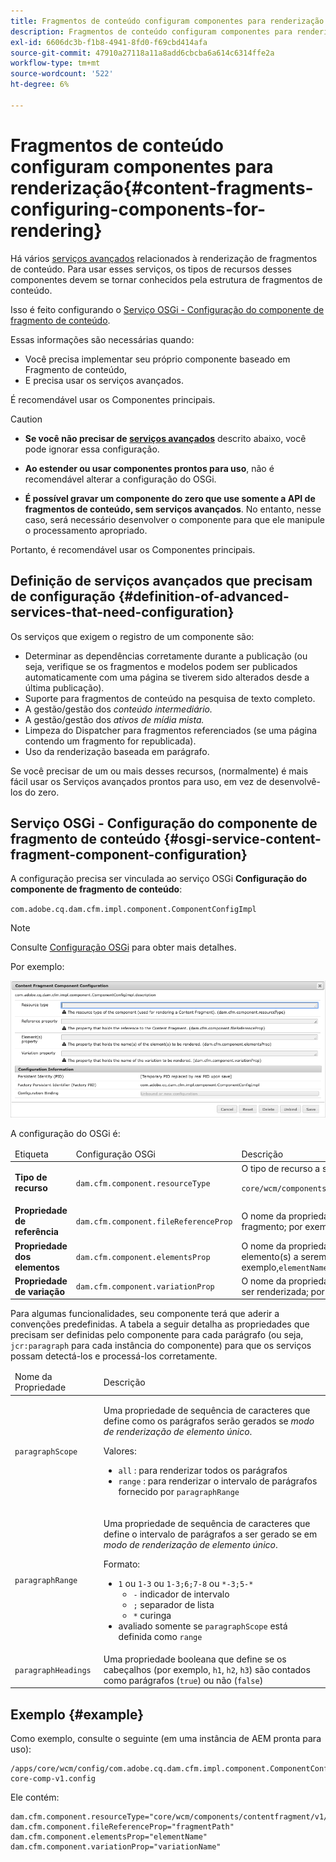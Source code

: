 ```yaml
---
title: Fragmentos de conteúdo configuram componentes para renderização
description: Fragmentos de conteúdo configuram componentes para renderização
exl-id: 6606dc3b-f1b8-4941-8fd0-f69cbd414afa
source-git-commit: 47910a27118a11a8add6cbcba6a614c6314ffe2a
workflow-type: tm+mt
source-wordcount: '522'
ht-degree: 6%

---
```


# Fragmentos de conteúdo configuram componentes para renderização{#content-fragments-configuring-components-for-rendering}

Há vários [serviços avançados](#definition-of-advanced-services-that-need-configuration) relacionados à renderização de fragmentos de conteúdo. Para usar esses serviços, os tipos de recursos desses componentes devem se tornar conhecidos pela estrutura de fragmentos de conteúdo.

Isso é feito configurando o [Serviço OSGi - Configuração do componente de fragmento de conteúdo](#osgi-service-content-fragment-component-configuration).

Essas informações são necessárias quando:

* Você precisa implementar seu próprio componente baseado em Fragmento de conteúdo,
* E precisa usar os serviços avançados.

É recomendável usar os Componentes principais.

>[!CAUTION]
>
>* **Se você não precisar de [serviços avançados](#definition-of-advanced-services-that-need-configuration)** descrito abaixo, você pode ignorar essa configuração.
>
>* **Ao estender ou usar componentes prontos para uso**, não é recomendável alterar a configuração do OSGi.
>
>* **É possível gravar um componente do zero que use somente a API de fragmentos de conteúdo, sem serviços avançados**. No entanto, nesse caso, será necessário desenvolver o componente para que ele manipule o processamento apropriado.
>
>Portanto, é recomendável usar os Componentes principais.

## Definição de serviços avançados que precisam de configuração {#definition-of-advanced-services-that-need-configuration}

Os serviços que exigem o registro de um componente são:

* Determinar as dependências corretamente durante a publicação (ou seja, verifique se os fragmentos e modelos podem ser publicados automaticamente com uma página se tiverem sido alterados desde a última publicação).
* Suporte para fragmentos de conteúdo na pesquisa de texto completo.
* A gestão/gestão dos *conteúdo intermediário.*
* A gestão/gestão dos *ativos de mídia mista.*
* Limpeza do Dispatcher para fragmentos referenciados (se uma página contendo um fragmento for republicada).
* Uso da renderização baseada em parágrafo.

Se você precisar de um ou mais desses recursos, (normalmente) é mais fácil usar os Serviços avançados prontos para uso, em vez de desenvolvê-los do zero.

## Serviço OSGi - Configuração do componente de fragmento de conteúdo {#osgi-service-content-fragment-component-configuration}

A configuração precisa ser vinculada ao serviço OSGi **Configuração do componente de fragmento de conteúdo**:

`com.adobe.cq.dam.cfm.impl.component.ComponentConfigImpl`

>[!NOTE]
>
>Consulte [Configuração OSGi](/help/implementing/deploying/overview.md#osgi-configuration) para obter mais detalhes.

Por exemplo:

![Configuração do componente Fragmento de conteúdo da configuração do OSGi](assets/cf-component-configuration-osgi.png)

A configuração do OSGi é:

<table>
 <thead>
  <tr>
   <td>Etiqueta</td>
   <td>Configuração OSGi<br /> </td>
   <td>Descrição</td>
  </tr>
 </thead>
 <tbody>
  <tr>
   <td><strong>Tipo de recurso</strong></td>
   <td><code>dam.cfm.component.resourceType</code></td>
   <td>O tipo de recurso a ser registrado; por exemplo, <br /> <p><span class="cmp-examples-demo__property-value"><code>core/wcm/components/contentfragment/v1/contentfragment</code></code></p> </td>
  </tr>
  <tr>
   <td><strong>Propriedade de referência</strong></td>
   <td><code>dam.cfm.component.fileReferenceProp</code></td>
   <td>O nome da propriedade que contém a referência ao fragmento; por exemplo, <code>fragmentPath</code> ou <code>fileReference</code></td>
  </tr>
  <tr>
   <td><strong>Propriedade dos elementos</strong></td>
   <td><code>dam.cfm.component.elementsProp</code></td>
   <td>O nome da propriedade que contém o(s) nome(s) do(s) elemento(s) a serem renderizados; por exemplo,<code>elementName</code></td>
  </tr>
  <tr>
   <td><strong>Propriedade de variação</strong><br /> </td>
   <td><code>dam.cfm.component.variationProp</code></td>
   <td>O nome da propriedade que contém o nome da variação a ser renderizada; por exemplo,<code>variationName</code></td>
  </tr>
 </tbody>
</table>

Para algumas funcionalidades, seu componente terá que aderir a convenções predefinidas. A tabela a seguir detalha as propriedades que precisam ser definidas pelo componente para cada parágrafo (ou seja, `jcr:paragraph` para cada instância do componente) para que os serviços possam detectá-los e processá-los corretamente.

<table>
 <thead>
  <tr>
   <td>Nome da Propriedade</td>
   <td>Descrição</td>
  </tr>
 </thead>
 <tbody>
  <tr>
   <td><code>paragraphScope</code></td>
   <td><p>Uma propriedade de sequência de caracteres que define como os parágrafos serão gerados se <em>modo de renderização de elemento único</em>.</p> <p>Valores:</p>
    <ul>
     <li><code>all</code> : para renderizar todos os parágrafos</li>
     <li><code>range</code> : para renderizar o intervalo de parágrafos fornecido por <code>paragraphRange</code></li>
    </ul> </td>
  </tr>
  <tr>
   <td><code>paragraphRange</code></td>
   <td><p>Uma propriedade de sequência de caracteres que define o intervalo de parágrafos a ser gerado se em <em>modo de renderização de elemento único</em>.</p> <p>Formato:</p>
    <ul>
     <li><code>1</code> ou <code>1-3</code> ou <code>1-3;6;7-8</code> ou <code>*-3;5-*</code>
     <ul>
       <li><code>-</code> indicador de intervalo</li>
       <li><code>;</code> separador de lista</li>
       <li><code>*</code> curinga</li>
     </ul>
     </li>
     <li>avaliado somente se <code>paragraphScope</code> está definida como <code>range</code></li>
    </ul> </td>
  </tr>
  <tr>
   <td><code>paragraphHeadings</code></td>
   <td>Uma propriedade booleana que define se os cabeçalhos (por exemplo, <code>h1</code>, <code>h2</code>, <code>h3</code>) são contados como parágrafos (<code>true</code>) ou não (<code>false</code>)</td>
  </tr>
 </tbody>
</table>

## Exemplo {#example}

Como exemplo, consulte o seguinte (em uma instância de AEM pronta para uso):

```
/apps/core/wcm/config/com.adobe.cq.dam.cfm.impl.component.ComponentConfigImpl-core-comp-v1.config
```

Ele contém:

```
dam.cfm.component.resourceType="core/wcm/components/contentfragment/v1/contentfragment"
dam.cfm.component.fileReferenceProp="fragmentPath"
dam.cfm.component.elementsProp="elementName"
dam.cfm.component.variationProp="variationName"
```
